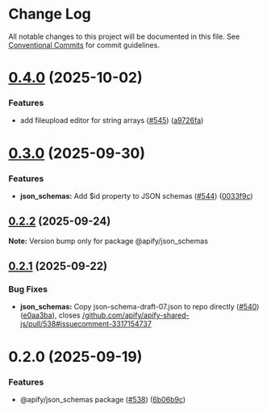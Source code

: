 # Change Log

All notable changes to this project will be documented in this file.
See [Conventional Commits](https://conventionalcommits.org) for commit guidelines.

# [0.4.0](https://github.com/apify/apify-shared-js/compare/@apify/json_schemas@0.3.0...@apify/json_schemas@0.4.0) (2025-10-02)


### Features

* add fileupload editor for string arrays ([#545](https://github.com/apify/apify-shared-js/issues/545)) ([a9726fa](https://github.com/apify/apify-shared-js/commit/a9726faeaa8e11856f2561c28ca13585e1932007))





# [0.3.0](https://github.com/apify/apify-shared-js/compare/@apify/json_schemas@0.2.2...@apify/json_schemas@0.3.0) (2025-09-30)


### Features

* **json_schemas:** Add $id property to JSON schemas ([#544](https://github.com/apify/apify-shared-js/issues/544)) ([0033f9c](https://github.com/apify/apify-shared-js/commit/0033f9cb09d7d748840fd0be35b9572b75ed458d))





## [0.2.2](https://github.com/apify/apify-shared-js/compare/@apify/json_schemas@0.2.1...@apify/json_schemas@0.2.2) (2025-09-24)

**Note:** Version bump only for package @apify/json_schemas





## [0.2.1](https://github.com/apify/apify-shared-js/compare/@apify/json_schemas@0.2.0...@apify/json_schemas@0.2.1) (2025-09-22)


### Bug Fixes

* **json_schemas:** Copy json-schema-draft-07.json to repo directly ([#540](https://github.com/apify/apify-shared-js/issues/540)) ([e0aa3ba](https://github.com/apify/apify-shared-js/commit/e0aa3ba4a07f6c289234879a1d3ffa8b24f23a56)), closes [/github.com/apify/apify-shared-js/pull/538#issuecomment-3317154737](https://github.com//github.com/apify/apify-shared-js/pull/538/issues/issuecomment-3317154737)





# 0.2.0 (2025-09-19)


### Features

* @apify/json_schemas package ([#538](https://github.com/apify/apify-shared-js/issues/538)) ([6b06b9c](https://github.com/apify/apify-shared-js/commit/6b06b9c1fbf04066f1726e8dbdd345bf1f54b4e4))
